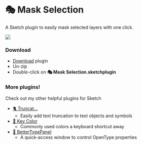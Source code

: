 # 🎭 Mask Selection
A Sketch plugin to easily mask selected layers with one click.

![](https://media.giphy.com/media/iFIAUFiotF9utIUIT5/giphy.gif)

### Download
- [Download](https://github.com/KevinGutowski/Mask-Selection/releases/latest/download/MaskSelection.sketchplugin.zip) plugin
- Un-zip
- Double-click on **🎭 Mask Selection.sketchplugin**

### More plugins!
Check out my other helpful plugins for Sketch

- [🐈 Truncat...](https://github.com/KevinGutowski/Truncat)
  - Easily add text truncation to text objects and symbols
- [🌈 Key Color](https://github.com/KevinGutowski/keyColor)
  - Commonly used colors a keyboard shortcut away
- [📌 BetterTypePanel](https://github.com/KevinGutowski/betterTypePanel)
  - A quick-access window to control OpenType properties
